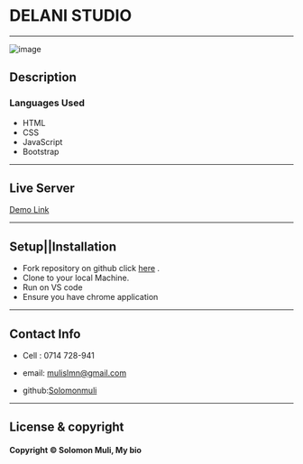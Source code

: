 <!-- Project Name -->
# DELANI STUDIO
---

![image]()


<!-- Description  -->
## Description



### Languages Used

- HTML
- CSS
- JavaScript
- Bootstrap

---

<!-- live link to the application-->
## Live Server

[Demo Link]()


---

## Setup||Installation

- Fork repository on github click [here]() .
- Clone to your local Machine.
- Run on VS code 
- Ensure you have chrome application 


---

## Contact Info

- Cell : 0714 728-941

- email: [mulislmn@gmail.com](mailto:mulislmn@gmail.com)

- github:[Solomonmuli](https://github.com/Solomonmuli)

---
<!-- License info -->

## License & copyright

#### Copyright © Solomon Muli, My bio 